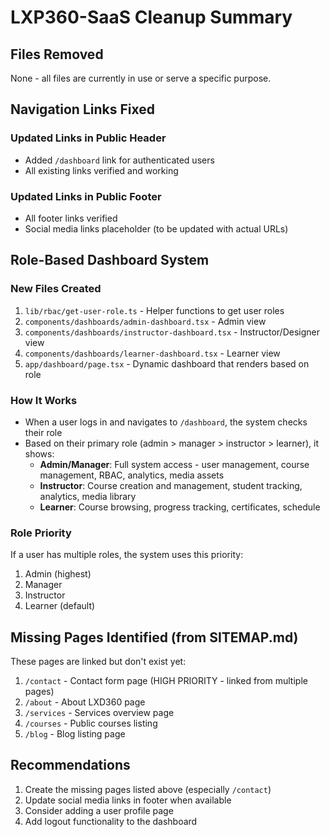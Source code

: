 # LXP360-SaaS Cleanup Summary

## Files Removed
None - all files are currently in use or serve a specific purpose.

## Navigation Links Fixed

### Updated Links in Public Header
- Added `/dashboard` link for authenticated users
- All existing links verified and working

### Updated Links in Public Footer
- All footer links verified
- Social media links placeholder (to be updated with actual URLs)

## Role-Based Dashboard System

### New Files Created
1. `lib/rbac/get-user-role.ts` - Helper functions to get user roles
2. `components/dashboards/admin-dashboard.tsx` - Admin view
3. `components/dashboards/instructor-dashboard.tsx` - Instructor/Designer view
4. `components/dashboards/learner-dashboard.tsx` - Learner view
5. `app/dashboard/page.tsx` - Dynamic dashboard that renders based on role

### How It Works
- When a user logs in and navigates to `/dashboard`, the system checks their role
- Based on their primary role (admin > manager > instructor > learner), it shows:
  - **Admin/Manager**: Full system access - user management, course management, RBAC, analytics, media assets
  - **Instructor**: Course creation and management, student tracking, analytics, media library
  - **Learner**: Course browsing, progress tracking, certificates, schedule

### Role Priority
If a user has multiple roles, the system uses this priority:
1. Admin (highest)
2. Manager
3. Instructor
4. Learner (default)

## Missing Pages Identified (from SITEMAP.md)
These pages are linked but don't exist yet:
1. `/contact` - Contact form page (HIGH PRIORITY - linked from multiple pages)
2. `/about` - About LXD360 page
3. `/services` - Services overview page
4. `/courses` - Public courses listing
5. `/blog` - Blog listing page

## Recommendations
1. Create the missing pages listed above (especially `/contact`)
2. Update social media links in footer when available
3. Consider adding a user profile page
4. Add logout functionality to the dashboard
